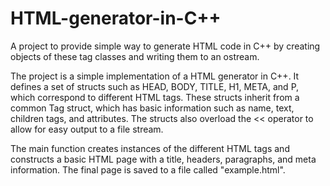 # HTML-generator-in-C++
A project to provide simple way to generate HTML code in C++ by creating objects of these tag classes and writing them to an ostream.

The project is a simple implementation of a HTML generator in C++. It defines a set of structs such as HEAD, BODY, TITLE, H1, META, and P, which correspond to different HTML tags. These structs inherit from a common Tag struct, which has basic information such as name, text, children tags, and attributes. The structs also overload the << operator to allow for easy output to a file stream.

The main function creates instances of the different HTML tags and constructs a basic HTML page with a title, headers, paragraphs, and meta information. The final page is saved to a file called "example.html".
